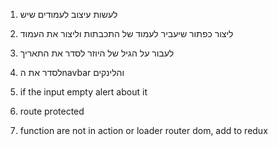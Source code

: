1. לעשות עיצוב לעמודים שיש
2. ליצור כפתור שיעביר לעמוד של התכבתות וליצור את העמוד
3. לעבור על הגיל של היוזר לסדר את התאריך
4. לסדר את הnavbar והלינקים
5. if the input empty alert about it

6. route protected
7. function are not in action or loader router dom, add to redux
